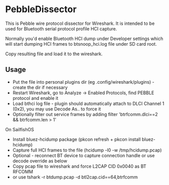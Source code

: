 # PebbleDissector

This is Pebble wire protocol dissector for Wireshark. It is intended to be used for Bluetooth serial protocol profile HCI capture.

Normally you'd enable Bluetooth HCI dump under Developer settings which will start dumping HCI frames to btsnoop_hci.log file under SD card root.

Copy resulting file and load it to the wireshark.

## Usage

* Put the file into personal plugins dir (eg .config/wireshark/plugins) - create the dir if necessary
* Restart Wireshark, go to Analyze -> Enabled Protocols, find PEBBLE protocol and enable it
* Load bthci log file - plugin should automatically attach to DLCI Channel 1 (0x2), you may use Decode As.. to force it
* Optionally filter out service frames by adding filter 'btrfcomm.dlci==2 && btrfcomm.len > 1' 

On SailfishOS

* Install bluez-hcidump package (pkcon refresh + pkcon install bluez-hcidump)
* Capture full HCI frames to the file (hcidump -l0 -w /tmp/hcidump.pcap)
* Optional - reconnect BT device to capture connection handle or use decode override as below
* Copy pcap file to wireshark and force L2CAP CID 0x0040 as BT RFCOMM
* or use tshark -r btdump.pcap -d btl2cap.cid==64,btrfcomm
